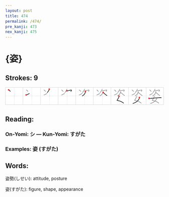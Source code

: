 ```yaml
---
layout: post
title: 474
permalink: /474/
pre_kanji: 473
nex_kanji: 475
---
```


# {姿}

## Strokes: 9

<div class="stroke"><img src="../images/E5A7BF.png" /></div>

## Reading:

### On-Yomi: シ &mdash; Kun-Yomi: すがた

### Examples: 姿 (すがた)

## Words:

姿勢(しせい): attitude, posture

姿(すがた): figure, shape, appearance
